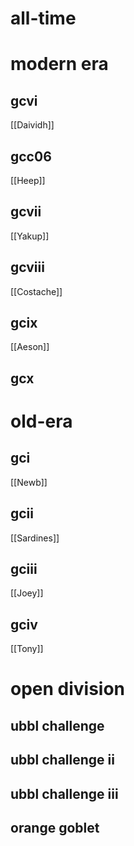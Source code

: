 # all-time

# modern era

## gcvi

[[Daividh]]

## gcc06

[[Heep]]

## gcvii

[[Yakup]]

## gcviii

[[Costache]]

## gcix

[[Aeson]]

## gcx

# old-era

## gci

[[Newb]]

## gcii

[[Sardines]]

## gciii

[[Joey]]

## gciv

[[Tony]]

# open division

## ubbl challenge

## ubbl challenge ii

## ubbl challenge iii

## orange goblet